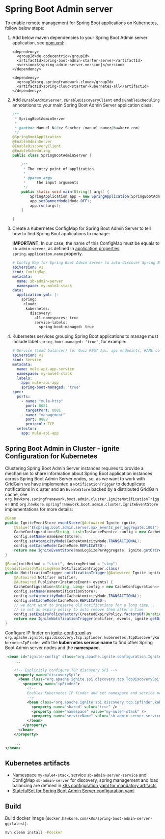 # Spring Boot Admin server

To enable remote management for Spring Boot applications on Kubernetes, follow below steps:

1. Add below maven dependencies to your Spring Boot Admin server application, see [pom.xml](pom.xml):
    ```
    <dependency>
      <groupId>de.codecentric</groupId>
      <artifactId>spring-boot-admin-starter-server</artifactId>
      <version>${spring-admin-server.version}</version>
    </dependency>
   
    <dependency>
      <groupId>org.springframework.cloud</groupId>
      <artifactId>spring-cloud-starter-kubernetes-all</artifactId>
    </dependency>
    ``` 

2. Add `@EnableAdminServer`, `@EnableDiscoveryClient` and `@EnableScheduling` annotations
to your main Spring Boot Admin Server application class:

    ``` java
    /**
     * SpringBootAdminServer
     *
     * @author Manuel Núñez Sánchez (manuel.nunez@hawkore.com)
     */
    @SpringBootApplication
    @EnableAdminServer
    @EnableDiscoveryClient
    @EnableScheduling
    public class SpringBootAdminServer {
    
        /**
         * The entry point of application.
         *
         * @param args
         *     the input arguments
         */
        public static void main(String[] args) {
            SpringApplication app = new SpringApplication(SpringBootAdminServer.class);
            app.setBannerMode(Mode.OFF);
            app.run(args);
        }
    
    }
    ```
   
3. Create a Kubernetes ConfigMap for Spring Boot Admin Server to tell how to find Spring Boot applications to manage:

    **IMPORTANT**: In our case, the name of this ConfigMap must be equals to `sb-admin-server`, as defined in [application.properties](src/main/resources/application.properties) `spring.application.name` property.

    ```yaml
    # Config Map for Spring Boot Admin Server to auto-discover Spring Boot applications to manage
    apiVersion: v1
    kind: ConfigMap
    metadata:
      name: sb-admin-server
      namespace: my-mule4-stack
    data:
      application.yml: |-
        spring:
         cloud:
          kubernetes:
            discovery:
              all-namespaces: true
              service-labels:
                spring-boot-managed: true
    ```

4. Kubernetes services grouping Spring Boot applications to manage must include label `spring-boot-managed: "true"`, for example:

    ```yaml
    # Service (Load balancer) for Quiz REST Api: api endpoints, RAML console and Spring Boot management (actuator)
    apiVersion: v1
    kind: Service
    metadata:
      name: mule-api-app-service
      namespace: my-mule4-stack
      labels:
        app: mule-api-app
        spring-boot-managed: "true"
    spec:
      ports:
        - name: "mule-http"
          port: 8081
          targetPort: 8081
        - name: "management"
          port: 8888
          protocol: TCP
      selector:
        app: mule-api-app
    ```

## Spring Boot Admin in Cluster - ignite Configuration for Kubernetes

Clustering Spring Boot Admin Server instances requires to provide a mechanism to share information about Spring Boot application instances across Spring Boot Admin Server nodes,
so, as we want to work with GridGain we have implemented a `NotificationTrigger` to deduplicate notifications in cluster and an `EventeStore` backed by a distributed GridGain cache, 
see `org.hawkore.springframework.boot.admin.cluster.IgniteNotificationTrigger` and `org.hawkore.springframework.boot.admin.cluster.IgniteEventStore` implementations for more details:

```java
@Bean
public IgniteEventStore eventStore(@Autowired Ignite ignite,
    @Value("${spring.boot.admin.server.max_events_per_aggregate:100}") int maxLogSizePerAggregate) {
    CacheConfiguration<String, List<InstanceEvent>> config = new CacheConfiguration<>();
    config.setName(nameEventStore);
    config.setAtomicityMode(CacheAtomicityMode.TRANSACTIONAL);
    config.setCacheMode(CacheMode.REPLICATED);
    return new IgniteEventStore(maxLogSizePerAggregate, ignite.getOrCreateCache(config));
}

@Bean(initMethod = "start", destroyMethod = "stop")
@ConditionalOnMissingBean(NotificationTrigger.class)
public NotificationTrigger notificationTrigger(@Autowired Ignite ignite,
    @Autowired Notifier notifier,
    @Autowired Publisher<InstanceEvent> events) {
    CacheConfiguration<String, Long> config = new CacheConfiguration<>();
    config.setName(nameNotificationStore);
    config.setAtomicityMode(CacheAtomicityMode.TRANSACTIONAL);
    config.setCacheMode(CacheMode.REPLICATED);
    // we dont want to preserve old notifications for a long time...
    // so set an expiry policy to auto remove them after a time
    config.setExpiryPolicyFactory(CreatedExpiryPolicy.factoryOf(Duration.TEN_MINUTES));
    return new IgniteNotificationTrigger(notifier, events, ignite.getOrCreateCache(config));
}

```

Configure IP finder on [ignite-config.xml](src/main/resources/ignite-config.xml) as `org.apache.ignite.spi.discovery.tcp.ipfinder.kubernetes.TcpDiscoveryKubernetesIpFinder` with the **kubernetes service name** to find other Spring Boot Admin server nodes and the **namespace**.

```xml
 <bean id="ignite-config" class="org.apache.ignite.configuration.IgniteConfiguration">
    ...

    <!-- Explicitly configure TCP discovery SPI -->
    <property name="discoverySpi">
      <bean class="org.apache.ignite.spi.discovery.tcp.TcpDiscoverySpi">
        <property name="ipFinder">
          <!--
          Enables Kubernetes IP finder and set namespace and service name (cluster) to find SERVER nodes.
          -->
          <bean class="org.apache.ignite.spi.discovery.tcp.ipfinder.kubernetes.TcpDiscoveryKubernetesIpFinder">
            <property name="shared" value="true" />
            <property name="namespace" value="my-mule4-stack" />
            <property name="serviceName" value="sb-admin-server-service" />
          </bean>
        </property>
      </bean>
    </property>

    ...
</bean>
```

## Kubernetes artifacts

- Namespace `my-mule4-stack`, service `sb-admin-server-service` and ConfigMap `sb-admin-server` for discovery, spring management and load balancing are defined in [k8s configuration yaml for mandatory artifacts](../kubernetes/1-mandatory.yaml)
- [StatefulSet for Spring Boot Admin Server configuration yaml](../kubernetes/3-statefulset-sb-admin-server.yaml)


## Build

Build docker image (`docker.hawkore.com/k8s/spring-boot-admin-server-gg:latest`):

```bash
mvn clean install -Pdocker
```

